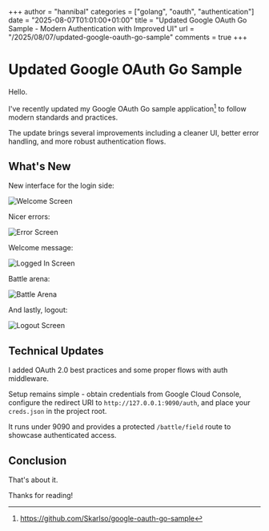 +++
author = "hannibal"
categories = ["golang", "oauth", "authentication"]
date = "2025-08-07T01:01:00+01:00"
title = "Updated Google OAuth Go Sample - Modern Authentication with Improved UI"
url = "/2025/08/07/updated-google-oauth-go-sample"
comments = true
+++

# Updated Google OAuth Go Sample

Hello.

I've recently updated my Google OAuth Go sample application[^1] to follow modern standards and practices.

The update brings several improvements including a cleaner UI, better error handling, and more robust authentication flows.

## What's New

New interface for the login side:

![Welcome Screen](/img/2025/08/welcome.png)

Nicer errors:

![Error Screen](/img/2025/08/error.png)

Welcome message:

![Logged In Screen](/img/2025/08/logged-in.png)

Battle arena:

![Battle Arena](/img/2025/08/battle-arena.png)

And lastly, logout:

![Logout Screen](/img/2025/08/logout.png)

## Technical Updates

I added OAuth 2.0 best practices and some proper flows with auth middleware.

Setup remains simple - obtain credentials from Google Cloud Console, configure the redirect URI to `http://127.0.0.1:9090/auth`, and place your `creds.json` in the project root.

It runs under 9090 and provides a protected `/battle/field` route to showcase authenticated access.

## Conclusion

That's about it.

Thanks for reading!

[^1]: https://github.com/Skarlso/google-oauth-go-sample